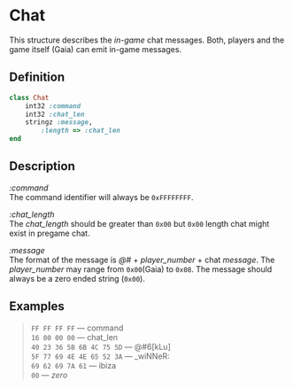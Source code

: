 # Chat

This structure describes the *in-game* chat messages. Both, players and the game itself (Gaia) can emit in-game messages. 

## Definition

```ruby
class Chat
	int32 :command 
	int32 :chat_len
	stringz :message,
		:length => :chat_len
end
```

## Description

*:command*  
The command identifier will always be `0xFFFFFFFF`.

*:chat_length*  
The *chat_length* should be greater than `0x00` but `0x00` length chat might exist in pregame chat.

*:message*  
The format of the message is *@#* + *player_number* + chat *message*.
The *player_number* may range from `0x00`(Gaia) to `0x08`.
The message should always be a zero ended string (`0x00`). 

## Examples

>`FF FF FF FF` &mdash; command  
>`16 00 00 00` &mdash; chat_len  
>`40 23 36 5B 6B 4C 75 5D` &mdash; @#6[kLu]    
>`5F 77 69 4E 4E 65 52 3A` &mdash; _wiNNeR:  
>`69 62 69 7A 61` &mdash; ibiza  
>`00` &mdash; *zero*
